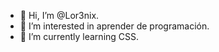 - 👋 Hi, I’m @Lor3nix.
- 👀 I’m interested in  aprender de programación.
- 🌱 I’m currently learning  CSS.

<!---
Lor3nix/Lor3nix is a ✨ special ✨ repository because its `README.md` (this file) appears on your GitHub profile.
You can click the Preview link to take a look at your changes.
--->
